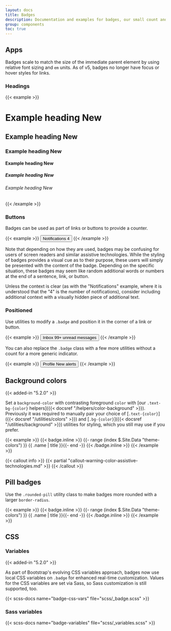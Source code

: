 ```yaml
---
layout: docs
title: Badges
description: Documentation and examples for badges, our small count and labeling component.
group: components
toc: true
---
```


## Apps

Badges scale to match the size of the immediate parent element by using relative font sizing and `em` units. As of v5, badges no longer have focus or hover styles for links.

### Headings

{{< example >}}
<h1>Example heading <span class="badge bg-secondary">New</span></h1>
<h2>Example heading <span class="badge bg-secondary">New</span></h2>
<h3>Example heading <span class="badge bg-secondary">New</span></h3>
<h4>Example heading <span class="badge bg-secondary">New</span></h4>
<h5>Example heading <span class="badge bg-secondary">New</span></h5>
<h6>Example heading <span class="badge bg-secondary">New</span></h6>
{{< /example >}}

### Buttons

Badges can be used as part of links or buttons to provide a counter.

{{< example >}}
<button type="button" class="btn btn-primary">
  Notifications <span class="badge text-bg-secondary">4</span>
</button>
{{< /example >}}

Note that depending on how they are used, badges may be confusing for users of screen readers and similar assistive technologies. While the styling of badges provides a visual cue as to their purpose, these users will simply be presented with the content of the badge. Depending on the specific situation, these badges may seem like random additional words or numbers at the end of a sentence, link, or button.

Unless the context is clear (as with the "Notifications" example, where it is understood that the "4" is the number of notifications), consider including additional context with a visually hidden piece of additional text.

### Positioned

Use utilities to modify a `.badge` and position it in the corner of a link or button.

{{< example >}}
<button type="button" class="btn btn-primary position-relative">
  Inbox
  <span class="position-absolute top-0 start-100 translate-middle badge rounded-pill bg-danger">
    99+
    <span class="visually-hidden">unread messages</span>
  </span>
</button>
{{< /example >}}

You can also replace the `.badge` class with a few more utilities without a count for a more generic indicator.

{{< example >}}
<button type="button" class="btn btn-primary position-relative">
  Profile
  <span class="position-absolute top-0 start-100 translate-middle p-2 bg-danger border border-light rounded-circle">
    <span class="visually-hidden">New alerts</span>
  </span>
</button>
{{< /example >}}

## Background colors

{{< added-in "5.2.0" >}}

Set a `background-color` with contrasting foreground `color` with [our `.text-bg-{color}` helpers]({{< docsref "/helpers/color-background" >}}). Previously it was required to manually pair your choice of [`.text-{color}`]({{< docsref "/utilities/colors" >}}) and [`.bg-{color}`]({{< docsref "/utilities/background" >}}) utilities for styling, which you still may use if you prefer.

{{< example >}}
{{< badge.inline >}}
{{- range (index $.Site.Data "theme-colors") }}
<span class="badge text-bg-{{ .name }}">{{ .name | title }}</span>{{- end -}}
{{< /badge.inline >}}
{{< /example >}}

{{< callout info >}}
{{< partial "callout-warning-color-assistive-technologies.md" >}}
{{< /callout >}}

## Pill badges

Use the `.rounded-pill` utility class to make badges more rounded with a larger `border-radius`.

{{< example >}}
{{< badge.inline >}}
{{- range (index $.Site.Data "theme-colors") }}
<span class="badge rounded-pill text-bg-{{ .name }}">{{ .name | title }}</span>{{- end -}}
{{< /badge.inline >}}
{{< /example >}}

## CSS

### Variables

{{< added-in "5.2.0" >}}

As part of Bootstrap's evolving CSS variables approach, badges now use local CSS variables on `.badge` for enhanced real-time customization. Values for the CSS variables are set via Sass, so Sass customization is still supported, too.

{{< scss-docs name="badge-css-vars" file="scss/_badge.scss" >}}

### Sass variables

{{< scss-docs name="badge-variables" file="scss/_variables.scss" >}}
